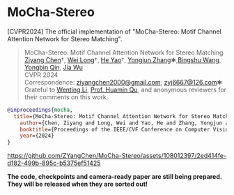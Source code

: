 # MoCha-Stereo
[CVPR2024] The official implementation of "MoCha-Stereo: Motif Channel Attention Network for Stereo Matching".

> MoCha-Stereo: Motif Channel Attention Network for Stereo Matching <br>
> [Ziyang Chen](https://orcid.org/0000-0002-9361-0240)†, [Wei Long](https://orcid.org/0000-0002-4121-2742)†, [He Yao](https://orcid.org/0009-0002-4212-5023)†, [Yongjun Zhang](http://cs.gzu.edu.cn/2021/1210/c17588a163831/page.htm)✱,[Bingshu Wang](https://teacher.nwpu.edu.cn/wangbingshu.html), [Yongbin Qin](http://cs.gzu.edu.cn/2021/1210/c17588a163794/page.htm), [Jia Wu](https://faculty.csu.edu.cn/jiawu/zh_CN/index.htm) <br>
> CVPR 2024 <br>
> Correspondence: ziyangchen2000@gmail.com; zyj6667@126.com✱ <br>
> Grateful to [Wenting Li](https://www.gzcc.edu.cn/jsjyxxgcxy/contents/3205/3569.html), [Prof. Huamin Qu](http://www.huamin.org/), and anonymous reviewers for their comments on this work.

```bibtex
@inproceedings{mocha,
  title={MoCha-Stereo: Motif Channel Attention Network for Stereo Matching},
	author={Chen, Ziyang and Long, Wei and Yao, He and Zhang, Yongjun and Wang, Bingshu and Qin, Yongbin and Wu, Jia},
	booktitle={Proceedings of the IEEE/CVF Conference on Computer Vision and Pattern Recognition},
	year={2024}
}
```

https://github.com/ZYangChen/MoCha-Stereo/assets/108012397/2ed414fe-d182-499b-895c-b5375ef51425


<strong>The code, checkpoints and camera-ready paper are still being prepared. They will be released when they are sorted out!</strong>
